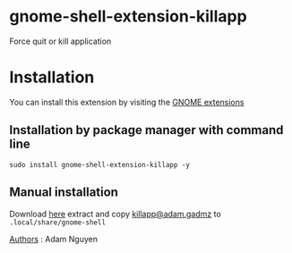  gnome-shell-extension-killapp
=============================
Force quit or kill application

Installation
=============
You can install this extension by visiting the [GNOME extensions]

Installation by package manager with command line
-------------------------------
`sudo install gnome-shell-extension-killapp -y`

Manual installation
-------------------
Download [here]
extract and copy killapp@adam.gadmz to `.local/share/gnome-shell`


[Authors] : Adam Nguyen


[here]: https://github.com/duonggiakhanhb/Killapp_GNOME_Extensions/archive/refs/heads/main.zip
[GNOME extensions]: https://extensions.gnome.org/extension/4551/kill-app/
[Authors]: https://github.com/duonggiakhanhb
